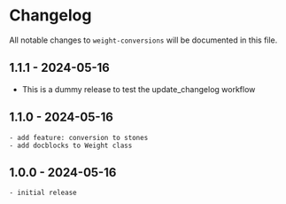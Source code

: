 # Changelog

All notable changes to `weight-conversions` will be documented in this file.

## 1.1.1 - 2024-05-16

- This is a dummy release to test the update_changelog workflow

## 1.1.0 - 2024-05-16

    - add feature: conversion to stones
    - add docblocks to Weight class
    
## 1.0.0 - 2024-05-16

    - initial release
    
